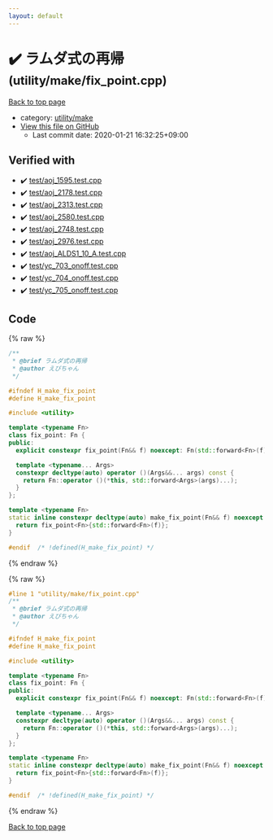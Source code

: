 ```yaml
---
layout: default
---
```


<!-- mathjax config similar to math.stackexchange -->
<script type="text/javascript" async
  src="https://cdnjs.cloudflare.com/ajax/libs/mathjax/2.7.5/MathJax.js?config=TeX-MML-AM_CHTML">
</script>
<script type="text/x-mathjax-config">
  MathJax.Hub.Config({
    TeX: { equationNumbers: { autoNumber: "AMS" }},
    tex2jax: {
      inlineMath: [ ['$','$'] ],
      processEscapes: true
    },
    "HTML-CSS": { matchFontHeight: false },
    displayAlign: "left",
    displayIndent: "2em"
  });
</script>

<script type="text/javascript" src="https://cdnjs.cloudflare.com/ajax/libs/jquery/3.4.1/jquery.min.js"></script>
<script src="https://cdn.jsdelivr.net/npm/jquery-balloon-js@1.1.2/jquery.balloon.min.js" integrity="sha256-ZEYs9VrgAeNuPvs15E39OsyOJaIkXEEt10fzxJ20+2I=" crossorigin="anonymous"></script>
<script type="text/javascript" src="../../../assets/js/copy-button.js"></script>
<link rel="stylesheet" href="../../../assets/css/copy-button.css" />


# :heavy_check_mark: ラムダ式の再帰 <small>(utility/make/fix_point.cpp)</small>

<a href="../../../index.html">Back to top page</a>

* category: <a href="../../../index.html#eea2354d8759bbd52e8bbb508d91fa66">utility/make</a>
* <a href="{{ site.github.repository_url }}/blob/master/utility/make/fix_point.cpp">View this file on GitHub</a>
    - Last commit date: 2020-01-21 16:32:25+09:00




## Verified with

* :heavy_check_mark: <a href="../../../verify/test/aoj_1595.test.cpp.html">test/aoj_1595.test.cpp</a>
* :heavy_check_mark: <a href="../../../verify/test/aoj_2178.test.cpp.html">test/aoj_2178.test.cpp</a>
* :heavy_check_mark: <a href="../../../verify/test/aoj_2313.test.cpp.html">test/aoj_2313.test.cpp</a>
* :heavy_check_mark: <a href="../../../verify/test/aoj_2580.test.cpp.html">test/aoj_2580.test.cpp</a>
* :heavy_check_mark: <a href="../../../verify/test/aoj_2748.test.cpp.html">test/aoj_2748.test.cpp</a>
* :heavy_check_mark: <a href="../../../verify/test/aoj_2976.test.cpp.html">test/aoj_2976.test.cpp</a>
* :heavy_check_mark: <a href="../../../verify/test/aoj_ALDS1_10_A.test.cpp.html">test/aoj_ALDS1_10_A.test.cpp</a>
* :heavy_check_mark: <a href="../../../verify/test/yc_703_onoff.test.cpp.html">test/yc_703_onoff.test.cpp</a>
* :heavy_check_mark: <a href="../../../verify/test/yc_704_onoff.test.cpp.html">test/yc_704_onoff.test.cpp</a>
* :heavy_check_mark: <a href="../../../verify/test/yc_705_onoff.test.cpp.html">test/yc_705_onoff.test.cpp</a>


## Code

<a id="unbundled"></a>
{% raw %}
```cpp
/**
 * @brief ラムダ式の再帰
 * @author えびちゃん
 */

#ifndef H_make_fix_point
#define H_make_fix_point

#include <utility>

template <typename Fn>
class fix_point: Fn {
public:
  explicit constexpr fix_point(Fn&& f) noexcept: Fn(std::forward<Fn>(f)) {}

  template <typename... Args>
  constexpr decltype(auto) operator ()(Args&&... args) const {
    return Fn::operator ()(*this, std::forward<Args>(args)...);
  }
};

template <typename Fn>
static inline constexpr decltype(auto) make_fix_point(Fn&& f) noexcept {
  return fix_point<Fn>{std::forward<Fn>(f)};
}

#endif  /* !defined(H_make_fix_point) */

```
{% endraw %}

<a id="bundled"></a>
{% raw %}
```cpp
#line 1 "utility/make/fix_point.cpp"
/**
 * @brief ラムダ式の再帰
 * @author えびちゃん
 */

#ifndef H_make_fix_point
#define H_make_fix_point

#include <utility>

template <typename Fn>
class fix_point: Fn {
public:
  explicit constexpr fix_point(Fn&& f) noexcept: Fn(std::forward<Fn>(f)) {}

  template <typename... Args>
  constexpr decltype(auto) operator ()(Args&&... args) const {
    return Fn::operator ()(*this, std::forward<Args>(args)...);
  }
};

template <typename Fn>
static inline constexpr decltype(auto) make_fix_point(Fn&& f) noexcept {
  return fix_point<Fn>{std::forward<Fn>(f)};
}

#endif  /* !defined(H_make_fix_point) */

```
{% endraw %}

<a href="../../../index.html">Back to top page</a>

